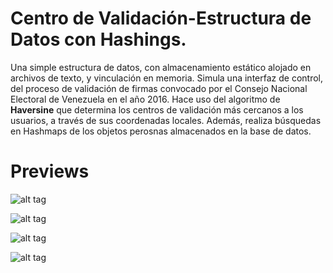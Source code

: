# Centro de Validación-Estructura de Datos con Hashings.
Una simple estructura de datos, con almacenamiento estático alojado en archivos
de texto, y vinculación en memoria. Simula una interfaz de control, del proceso de
validación de firmas convocado por el Consejo Nacional Electoral de
Venezuela en el año 2016. Hace uso del algoritmo de **Haversine** que
determina los centros de validación más cercanos a los usuarios, a
través de sus coordenadas locales. Además, realiza búsquedas en Hashmaps
de los objetos perosnas almacenados en la base de datos.

# Previews


![alt tag](https://github.com/JotaRaffalli/Centro_de_Validacion-Estructura_de_Datos_con_Hashmap/blob/master/Imagenes%20preview/Screenshot%20(7).png)

![alt tag](https://github.com/JotaRaffalli/Centro_de_Validacion-Estructura_de_Datos_con_Hashmap/blob/master/Imagenes%20preview/Screenshot%20(8).png)

![alt tag](https://github.com/JotaRaffalli/Centro_de_Validacion-Estructura_de_Datos_con_Hashmap/blob/master/Imagenes%20preview/Screenshot%20(10).png)

![alt tag](https://github.com/JotaRaffalli/Centro_de_Validacion-Estructura_de_Datos_con_Hashmap/blob/master/Imagenes%20preview/Screenshot%20(9).png)
